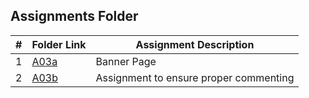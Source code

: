 ##  Assignments Folder

|   #   | Folder Link | Assignment Description |
| :---: | ----------- | ---------------------- |
|   1   |    [A03a](https://github.com/JoshCAtl/3013-Algorithms-Cupp/blob/main/Assignments/A03)      |         Banner Page               |
|  2   |    [A03b](https://github.com/JoshCAtl/3013-Algorithms-Cupp/blob/main/Assignments/A03b)     |      Assignment to ensure proper commenting|
